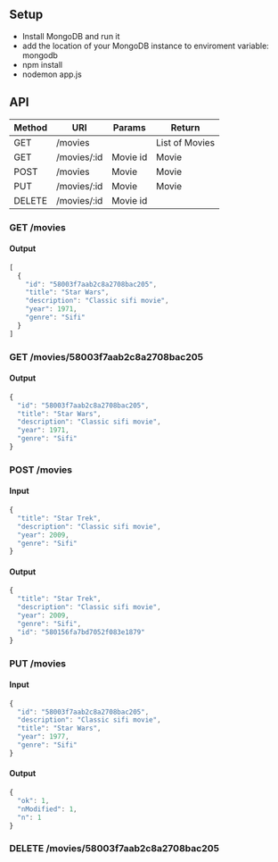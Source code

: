 ## Setup

- Install MongoDB and run it
- add the location of your MongoDB instance to enviroment variable: mongodb
- npm install
- nodemon app.js

## API

| Method | URI        | Params   | Return         |
|--------|------------|----------|----------------|
| GET    | /movies    |          | List of Movies |
| GET    | /movies/:id| Movie id | Movie          |
| POST   | /movies    | Movie    | Movie          |
| PUT    | /movies/:id| Movie    | Movie          |
| DELETE | /movies/:id| Movie id |                |

### GET /movies

#### Output

```javascript
[
  {
    "id": "58003f7aab2c8a2708bac205",
    "title": "Star Wars",
    "description": "Classic sifi movie",
    "year": 1971,
    "genre": "Sifi"
  }
]
```

### GET /movies/58003f7aab2c8a2708bac205

#### Output

```javascript
{
  "id": "58003f7aab2c8a2708bac205",
  "title": "Star Wars",
  "description": "Classic sifi movie",
  "year": 1971,
  "genre": "Sifi"
}
```

### POST /movies

#### Input

```javascript
{
  "title": "Star Trek",
  "description": "Classic sifi movie",
  "year": 2009,
  "genre": "Sifi"
}
```

#### Output

```javascript
{
  "title": "Star Trek",
  "description": "Classic sifi movie",
  "year": 2009,
  "genre": "Sifi",
  "id": "580156fa7bd7052f083e1879"
}
```

### PUT /movies

#### Input

```javascript
{
  "id": "58003f7aab2c8a2708bac205",
  "description": "Classic sifi movie",
  "title": "Star Wars",
  "year": 1977,
  "genre": "Sifi"
}
```

#### Output

```javascript
{
  "ok": 1,
  "nModified": 1,
  "n": 1
}
```

### DELETE /movies/58003f7aab2c8a2708bac205